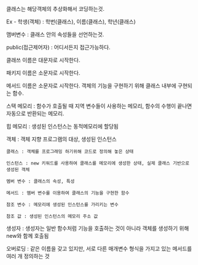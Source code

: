 클래스는 해당객체의 추상화해서 코딩하는것.

Ex - 학생(객체) : 학번(클래스), 이름(클래스), 학년(클래스)

맴버변수 :  클래스 안의 속성들을 선언하는것.

public(접근제어자) : 어디서든지 접근가능하다.

클래쓰 이름은 대문자로 시작한다.

패키지 이름은 소문자로 시작한다.

메서드 이름은 소문자로 시작한다. 객체의 기능을 구현하기 위해 클래스 내부에 구현되는 함수.

스택 메모리 : 함수가 호출될 때 지역 변수들이 사용하는 메모리, 함수의 수행이 끝나면 자동으로 반환되는 메모리.

힙 메모리 : 생성된 인스턴스는 동적메모리에 할당됨

  객체 : 객체 지향 프로그램의 대상, 생성된 인스턴스

    클래스 : 객체를 프로그래밍 하기위해 코드로 정의해 놓은 상태

    인스턴스 : new 키워드를 사용하여 클래스를 메모리에 생성한 상태, 실제 클래스 기반으로 생성된 객체

    멤버 변수 : 클래스의 속성, 특성

    메서드 : 멤버 변수를 이용하여 클래스의 기능을 구현한 함수

    참조 변수 : 메모리에 생성된 인스턴스를 가리키는 변수

    참조 값 : 생성된 인스턴스의 메모리 주소 값

생성자 : 생성자는 일반 함수처럼 기능을 호출하는 것이 아니라 객체를 생성하기 위해 new와 함께 호출됨

오버로딩 : 같은 이름을 갖고 있지만, 서로 다른 매개변수 형식을 가지고 있는 메서드를 여러 개 정의하는 것

